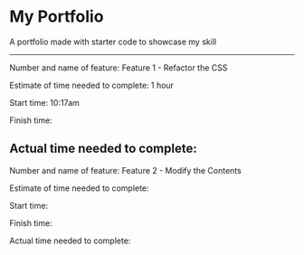 # My Portfolio

A portfolio made with starter code to showcase my skill

----
Number and name of feature: Feature 1 - Refactor the CSS

Estimate of time needed to complete: 1 hour

Start time: 10:17am

Finish time: 

Actual time needed to complete: 
----
Number and name of feature: Feature 2 - Modify the Contents

Estimate of time needed to complete: 

Start time: 

Finish time: 

Actual time needed to complete: 